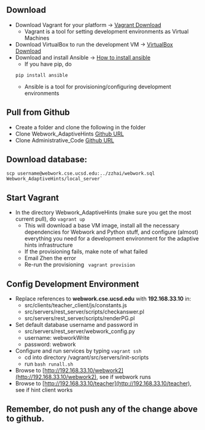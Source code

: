 ## Download
- Download Vagrant for your platform -> [Vagrant Download](https://www.vagrantup.com/downloads.html)
	- Vagrant is a tool for setting development environments as Virtual Machines- Download VirtualBox to run the development VM -> [VirtualBox Download](https://www.virtualbox.org/wiki/Downloads)- Download and install Ansible -> [How to install ansible](http://docs.ansible.com/intro_installation.html) 	- If you have pip, do
	```
	pip install ansible
	```
	- Ansible is a tool for provisioning/configuring development environments

## Pull from Github- Create a folder and clone the following in the folder
- Clone Webwork_AdaptiveHints [Github URL](https://github.com/cse103/Webwork_AdaptiveHints)
- Clone Administrative_Code [Github URL](https://github.com/cse103/Administrative_Code)

## Download database:
	scp username@webwork.cse.ucsd.edu:../zzhai/webwork.sql Webwork_AdaptiveHints/local_server`

## Start Vagrant- In the directory Webwork_AdaptiveHints (make sure you get the most current pull), do `vagrant up`
	- This will download a base VM image, install all the necessary dependencies for Webwork and Python stuff,
	  and configure (almost) everything you need for a development environment for the adaptive hints infrastructure	- If the provisioning fails, make note of what failed
	- Email Zhen the error
	- Re-run the provisioning `	vagrant provision`

## Config Development Environment- Replace references to **webwork.cse.ucsd.edu** with **192.168.33.10** in:	- src/clients/teacher_client/js/constants.js	- src/servers/rest_server/scripts/checkanswer.pl	- src/servers/rest_server/scripts/renderPG.pl- Set default database username and password in
	- src/servers/rest_server/webwork_config.py
	- username: webworkWrite
	- password: webwork- Configure and run services by typing `vagrant ssh`
	- cd into directory /vagrant/src/servers/init-scripts	- run `bash runall.sh`- Browse to [http://192.168.33.10/webwork2](http://192.168.33.10/webwork2), see if webwork runs- Browse to [http://192.168.33.10/teacher](http://192.168.33.10/teacher), see if hint client works## Remember, do not push any of the change above to github.